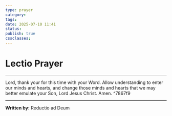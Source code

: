 ```yaml
---
type: prayer
category: 
tags: 
date: 2025-07-10 11:41
status: 
publish: true
cssclasses:
---
```

# Lectio Prayer
----
Lord, thank your for this time with your Word. Allow understanding to enter our minds and hearts, and change those minds and hearts that we may better emulate your Son, Lord Jesus Christ. Amen. ^7867f9

---
**Written by:**  Reductio ad Deum